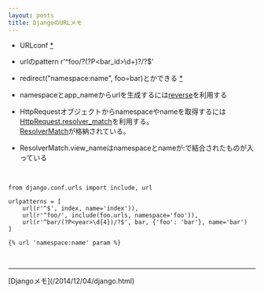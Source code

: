 ```yaml
---
layout: posts
title: DjangoのURLメモ 
---
```

* URLconf [*](https://docs.djangoproject.com/en/stable/topics/http/urls/#example)   

* urlのpattern  r'^foo/?(?P<bar_id>\d+)?/?$'
   
* redirect("namespace:name", foo=bar)とかできる [*](https://docs.djangoproject.com/en/stable/topics/http/shortcuts/#examples) 

* namespaceとapp_nameからurlを生成するには[reverse](https://docs.djangoproject.com/en/stable/urlresolvers/#reverse)を利用する

* HttpRequestオブジェクトからnamespaceやnameを取得するには[HttpRequest.resolver_match](https://docs.djangoproject.com/en/stable/ref/request-response/#django.http.HttpRequest.resolver_match)を利用する。   
[ResolverMatch](https://docs.djangoproject.com/en/stable/ref/urlresolvers/#django.core.urlresolvers.ResolverMatch)が格納されている。   

* ResolverMatch.view_nameはnamespaceとnameが:で結合されたものが入っている     
<br>

```
from django.conf.urls import include, url

urlpatterns = [
    url(r'^$', index, name='index')),
    url(r'^foo/', include(foo.urls, namespace='foo')),
    url(r'^bar/(?P<year>\d{4})/?$', bar, {'foo': 'bar'}, name='bar')
]
```


```
{% url 'namespace:name' param %}
```

<br/>
<hr/>
[Djangoメモ](/2014/12/04/django.html)
